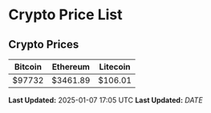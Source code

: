# Crypto Price List

## Crypto Prices
| Bitcoin | Ethereum | Litecoin |
| ------- | -------- | -------- |
| $97732 | $3461.89 | $106.01 |
**Last Updated:** 2025-01-07 17:05 UTC
**Last Updated:** $DATE$
